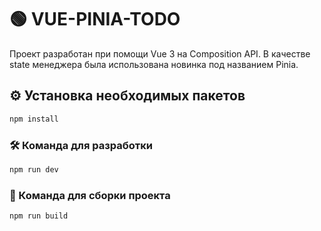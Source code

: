 # 🟢 VUE-PINIA-TODO

Проект разработан при помощи Vue 3 на Composition API.
В качестве state менеджера была использована новинка под названием Pinia.

## ⚙️ Установка необходимых пакетов

```sh
npm install
```

### 🛠️ Команда для разработки

```sh
npm run dev
```

### 📁 Команда для сборки проекта

```sh
npm run build
```
